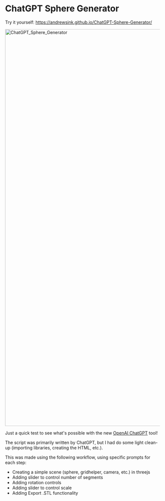 # ChatGPT Sphere Generator

Try it yourself: https://andrewsink.github.io/ChatGPT-Sphere-Generator/

<img width="1289" alt="ChatGPT_Sphere_Generator" src="https://user-images.githubusercontent.com/46334898/213886264-e3be657f-082d-4f23-8c57-b17251700b1a.png">

Just a quick test to see what's possible with the new [OpenAI ChatGPT](https://chat.openai.com/chat) tool! 

The script was primarily written by ChatGPT, but I had do some light clean-up (importing libraries, creating the HTML, etc.).

This was made using the following workflow, using specific prompts for each step: 
* Creating a simple scene (sphere, gridhelper, camera, etc.) in threejs
* Adding slider to control number of segments
* Adding rotation controls
* Adding slider to control scale
* Adding Export .STL functionality
